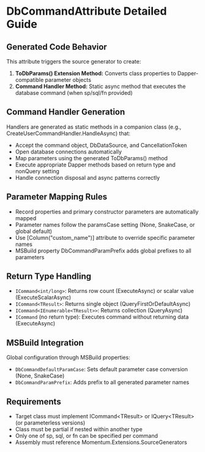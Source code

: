 # DbCommandAttribute Detailed Guide

## Generated Code Behavior

This attribute triggers the source generator to create:

1. **ToDbParams() Extension Method:** Converts class properties to Dapper-compatible parameter objects
2. **Command Handler Method:** Static async method that executes the database command (when sp/sql/fn provided)

## Command Handler Generation

Handlers are generated as static methods in a companion class (e.g., CreateUserCommandHandler.HandleAsync) that:

- Accept the command object, DbDataSource, and CancellationToken
- Open database connections automatically
- Map parameters using the generated ToDbParams() method
- Execute appropriate Dapper methods based on return type and nonQuery setting
- Handle connection disposal and async patterns correctly

## Parameter Mapping Rules

- Record properties and primary constructor parameters are automatically mapped
- Parameter names follow the paramsCase setting (None, SnakeCase, or global default)
- Use [Column("custom_name")] attribute to override specific parameter names
- MSBuild property DbCommandParamPrefix adds global prefixes to all parameters

## Return Type Handling

- `ICommand<int/long>`: Returns row count (ExecuteAsync) or scalar value (ExecuteScalarAsync)
- `ICommand<TResult>`: Returns single object (QueryFirstOrDefaultAsync<TResult>)
- `ICommand<IEnumerable<TResult>>`: Returns collection (QueryAsync<TResult>)
- `ICommand` (no return type): Executes command without returning data (ExecuteAsync)

## MSBuild Integration

Global configuration through MSBuild properties:

- `DbCommandDefaultParamCase`: Sets default parameter case conversion (None, SnakeCase)
- `DbCommandParamPrefix`: Adds prefix to all generated parameter names

## Requirements

- Target class must implement ICommand&lt;TResult&gt; or IQuery&lt;TResult&gt; (or parameterless versions)
- Class must be partial if nested within another type
- Only one of sp, sql, or fn can be specified per command
- Assembly must reference Momentum.Extensions.SourceGenerators